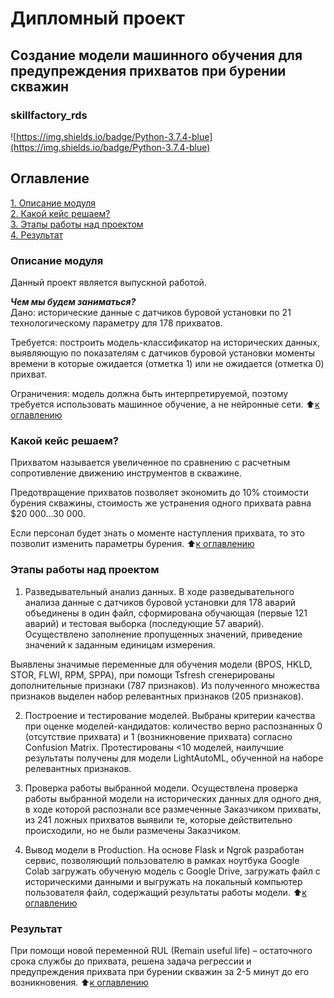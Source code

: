 # Дипломный проект
## Создание модели машинного обучения для предупреждения прихватов при бурении скважин 
### skillfactory_rds  
![https://img.shields.io/badge/Python-3.7.4-blue](https://img.shields.io/badge/Python-3.7.4-blue)

## Оглавление  
[1. Описание модуля](https://github.com/StanislavNevezhin/skillfactory_rds/tree/master/diplom/README.md#Описание-модуля)  
[2. Какой кейс решаем?](https://github.com/StanislavNevezhin/skillfactory_rds/tree/master/diplom/README.md#Какой-кейс-решаем)  
[3. Этапы работы над проектом](https://github.com/StanislavNevezhin/skillfactory_rds/tree/master/diplom/README.md#Этапы-работы-над-проектом)  
[4. Результат](https://github.com/StanislavNevezhin/skillfactory_rds/tree/master/diplom/README.md#Результат) 

### Описание модуля  
Данный проект является выпускной работой.

***Чем мы будем заниматься?***  
Дано: исторические данные с датчиков буровой установки по 21 технологическому параметру для 178 прихватов.
 
Требуется: построить модель-классификатор на исторических данных, выявляющую по показателям с датчиков буровой установки  моменты времени в которые ожидается (отметка 1) или не ожидается (отметка 0) прихват.

Ограничения: модель должна быть интерпретируемой, поэтому требуется использовать машинное обучение, а не нейронные сети.
:arrow_up:[к оглавлению](https://github.com/StanislavNevezhin/skillfactory_rds/tree/master/diplom/README.md#Оглавление)

### Какой кейс решаем?
Прихватом называется увеличенное по сравнению с расчетным сопротивление движению инструментов в скважине.

Предотвращение прихватов позволяет экономить до 10% стоимости бурения скважины, стоимость же устранения одного прихвата равна $20 000…30 000.

Если персонал будет знать о моменте наступления прихвата, то это позволит изменить параметры бурения.
:arrow_up:[к оглавлению](https://github.com/StanislavNevezhin/skillfactory_rds/tree/master/diplom/README.md#Оглавление)

### Этапы работы над проектом  
1. Разведывательный анализ данных.
В ходе разведывательного анализа данные с датчиков буровой установки для 178 аварий объединены в один файл, сформирована обучающая (первые 121 аварий) и тестовая выборка (последующие 57 аварий). Осуществлено заполнение пропущенных значений, приведение значений к заданным единицам измерения.

Выявлены значимые переменные для обучения модели (BPOS, HKLD, STOR, FLWI, RPM, SPPA), при помощи Tsfresh сгенерированы дополнительные признаки (787 признаков). Из полученного множества признаков выделен набор релевантных признаков (205 признаков).

2. Построение и тестирование моделей.
Выбраны критерии качества при оценке моделей-кандидатов: количество верно распознанных 0 (отсутствие прихвата) и 1 (возникновение прихвата) согласно Confusion Matrix. Протестированы <10 моделей, наилучшие результаты получены для модели LightAutoML, обученной на наборе релевантных признаков.

3. Проверка работы выбранной модели.
Осуществлена проверка работы выбранной модели на исторических данных для одного дня, в ходе которой распознали все размеченные Заказчиком прихваты, из 241 ложных прихватов выявили те, которые действительно происходили, но не были размечены Заказчиком. 

4. Вывод модели в Production.
На основе Flask и Ngrok разработан сервис, позволяющий пользователю в рамках ноутбука Google Colab загружать обученую модель с Google Drive, загружать файл с историческими данными и выгружать на локальный компьютер пользователя файл, содержащий результаты работы модели.
:arrow_up:[к оглавлению](https://github.com/StanislavNevezhin/skillfactory_rds/tree/master/diplom/README.md#Оглавление)

### Результат  
При помощи новой переменной  RUL (Remain useful life) – остаточного срока службы до прихвата, решена задача регрессии и предупреждения прихвата при бурении скважин за 2-5 минут до его возникновения.
:arrow_up:[к оглавлению](https://github.com/StanislavNevezhin/skillfactory_rds/tree/master/diplom/README.md#Оглавление)